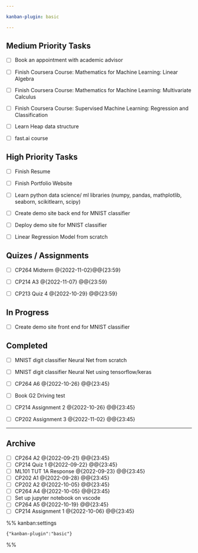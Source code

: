 ```yaml
---

kanban-plugin: basic

---
```


## Medium Priority Tasks

- [ ] Book an appointment with academic advisor
- [ ] Finish Coursera Course: Mathematics for Machine Learning: Linear Algebra
- [ ] Finish Coursera Course: Mathematics for Machine Learning: Multivariate Calculus
- [ ] Finish Coursera Course: Supervised Machine Learning: Regression and Classification
- [ ] Learn Heap data structure
- [ ] fast.ai course


## High Priority Tasks

- [ ] Finish Resume
- [ ] Finish Portfolio Website
- [ ] Learn python data science/ ml libraries (numpy, pandas, mathplotlib, seaborn, scikitlearn, scipy)
- [ ] Create demo site back end for MNIST classifier
- [ ] Deploy demo site for MNIST classifier
- [ ] Linear Regression Model from scratch


## Quizes / Assignments

- [ ] CP264 Midterm @{2022-11-02}@@{23:59}
- [ ] CP214 A3 @{2022-11-07} @@{23:59}
- [ ] CP213 Quiz 4 @{2022-10-29} @@{23:59}


## In Progress

- [ ] Create demo site front end for MNIST classifier


## Completed

- [ ] MNIST digit classifier Neural Net from scratch
- [ ] MNIST digit classifier Neural Net using tensorflow/keras
- [ ] CP264 A6 @{2022-10-26} @@{23:45}
- [ ] Book G2 Driving test
- [ ] CP214 Assignment 2 @{2022-10-26} @@{23:45}
- [ ] CP202 Assignment 3 @{2022-11-02} @@{23:45}


***

## Archive

- [ ] CP264 A2 @{2022-09-21} @@{23:45}
- [ ] CP214 Quiz 1 @{2022-09-22} @@{23:45}
- [ ] ML101 TUT 1A Response @{2022-09-23} @@{23:45}
- [ ] CP202 A1 @{2022-09-28} @@{23:45}
- [ ] CP202 A2 @{2022-10-05} @@{23:45}
- [ ] CP264 A4 @{2022-10-05} @@{23:45}
- [ ] Set up jupyter notebook on vscode
- [ ] CP264 A5 @{2022-10-19} @@{23:45}
- [ ] CP214 Assignment 1 @{2022-10-06} @@{23:45}

%% kanban:settings
```
{"kanban-plugin":"basic"}
```
%%